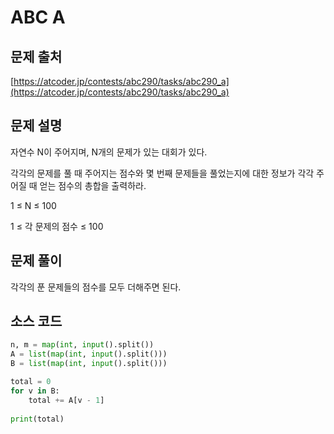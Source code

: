 # ABC A

## 문제 출처

[https://atcoder.jp/contests/abc290/tasks/abc290_a](https://atcoder.jp/contests/abc290/tasks/abc290_a)

## 문제 설명

자연수 N이 주어지며, N개의 문제가 있는 대회가 있다.

각각의 문제를 풀 때 주어지는 점수와 몇 번째 문제들을 풀었는지에 대한 정보가 각각 주어질 때 얻는 점수의 총합을 출력하라.

1 ≤ N ≤ 100

1 ≤ 각 문제의 점수 ≤ 100

## 문제 풀이

각각의 푼 문제들의 점수를 모두 더해주면 된다.

## 소스 코드

```python
n, m = map(int, input().split())
A = list(map(int, input().split()))
B = list(map(int, input().split()))

total = 0
for v in B:
    total += A[v - 1]
    
print(total)
```